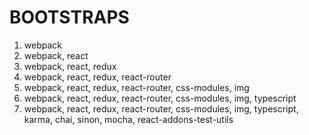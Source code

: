 # BOOTSTRAPS

1. webpack
2. webpack, react
3. webpack, react, redux
4. webpack, react, redux, react-router
5. webpack, react, redux, react-router, css-modules, img
6. webpack, react, redux, react-router, css-modules, img, typescript
7. webpack, react, redux, react-router, css-modules, img, typescript, karma, chai, sinon, mocha, react-addons-test-utils